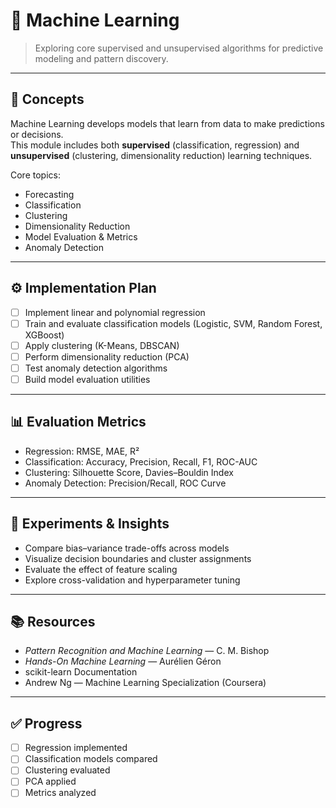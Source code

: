 # 🧠 Machine Learning

> Exploring core supervised and unsupervised algorithms for predictive modeling and pattern discovery.

---

## 🧩 Concepts

Machine Learning develops models that learn from data to make predictions or decisions.  
This module includes both **supervised** (classification, regression) and **unsupervised** (clustering, dimensionality reduction) learning techniques.

Core topics:
- Forecasting
- Classification
- Clustering
- Dimensionality Reduction
- Model Evaluation & Metrics
- Anomaly Detection

---

## ⚙️ Implementation Plan

- [ ] Implement linear and polynomial regression  
- [ ] Train and evaluate classification models (Logistic, SVM, Random Forest, XGBoost)  
- [ ] Apply clustering (K-Means, DBSCAN)  
- [ ] Perform dimensionality reduction (PCA)  
- [ ] Test anomaly detection algorithms  
- [ ] Build model evaluation utilities  

---

## 📊 Evaluation Metrics

- Regression: RMSE, MAE, R²  
- Classification: Accuracy, Precision, Recall, F1, ROC-AUC  
- Clustering: Silhouette Score, Davies–Bouldin Index  
- Anomaly Detection: Precision/Recall, ROC Curve  

---

## 🧪 Experiments & Insights

- Compare bias–variance trade-offs across models  
- Visualize decision boundaries and cluster assignments  
- Evaluate the effect of feature scaling  
- Explore cross-validation and hyperparameter tuning  

---

## 📚 Resources

- *Pattern Recognition and Machine Learning* — C. M. Bishop  
- *Hands-On Machine Learning* — Aurélien Géron  
- scikit-learn Documentation  
- Andrew Ng — Machine Learning Specialization (Coursera)

---

## ✅ Progress

- [ ] Regression implemented  
- [ ] Classification models compared  
- [ ] Clustering evaluated  
- [ ] PCA applied  
- [ ] Metrics analyzed  
